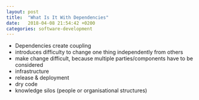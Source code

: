 ```yaml
---
layout: post
title:  "What Is It With Dependencies"
date:   2018-04-08 21:54:42 +0200
categories: software-development
---
```


- Dependencies create coupling
- introduces difficulty to change one thing independently from others
- make change difficult, because multiple parties/components have to be considered
- infrastructure
- release & deployment
- dry code
- knowledge silos (people or organisational structures)
